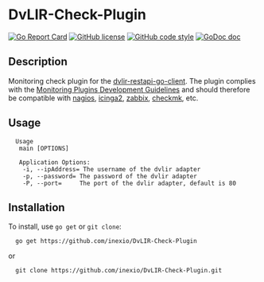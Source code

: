 # DvLIR-Check-Plugin

[![Go Report Card](https://goreportcard.com/badge/github.com/inexio/dvlir-check-plugin)](https://goreportcard.com/report/github.com/inexio/dvlir-check-plugin)
[![GitHub license](https://img.shields.io/badge/license-BSD-blue.svg)](https://github.com/inexio/dvlir-check-plugin/LICENSE)
[![GitHub code style](https://img.shields.io/badge/code%20style-uber--go-brightgreen)](https://github.com/uber-go/guide/blob/master/style.md)
[![GoDoc doc](https://img.shields.io/badge/godoc-reference-blue)](https://godoc.org/github.com/inexio/dvlir-check-plugin)

## Description
Monitoring check plugin for the [dvlir-restapi-go-client](https://github.com/inexio/dvlir-restapi-go-client). The plugin complies with the [Monitoring Plugins Development Guidelines](https://www.monitoring-plugins.org/doc/guidelines.html) and should therefore be compatible with [nagios](https://www.nagios.org/), [icinga2](https://icinga.com/), [zabbix](https://www.zabbix.com/), [checkmk](https://checkmk.com/), etc.

## Usage
```
  Usage
   main [OPTIONS]
   
   Application Options:
    -i, --ipAddress= The username of the dvlir adapter
    -p, --password= The password of the dvlir adapter
    -P, --port=     The port of the dvlir adapter, default is 80
```

## Installation

To install, use `go get` or `git clone`:

      go get https://github.com/inexio/DvLIR-Check-Plugin
      
or 

      git clone https://github.com/inexio/DvLIR-Check-Plugin.git

